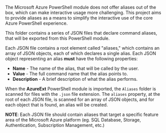 The Microsoft Azure PowerShell module does not offer aliases out of the box, which can make interactive usage more challenging. 
This project aims to provide aliases as a means to simplify the interactive use of the core Azure PowerShell experience.

This folder contains a series of JSON files that declare command aliases, that will be exported from this PowerShell module.

Each JSON file contains a root element called "aliases," which contains an array of JSON objects, each of which declares a single alias.
Each JSON object representing an alias **must** have the following properties:

- **Name** - The name of the alias, that will be called by the user.
- **Value** - The full command name that the alias points to.
- **Description** - A brief description of what the alias performs.

When the **AzureExt** PowerShell module is imported, the `Aliases` folder is scanned for files with the `.json` file extension.
The `aliases` property, at the root of each JSON file, is scanned for an array of JSON objects, and for each object that is found, an alias will be created.

**NOTE**: Each JSON file should contain aliases that target a specific feature area of the Microsoft Azure platform (eg. SQL Database, Storage, Authentication, Subscription Management, etc.)